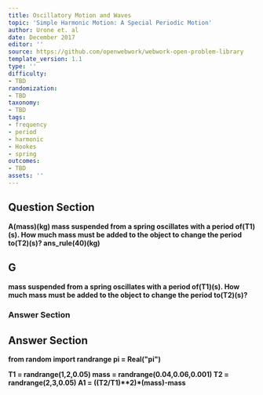 ```yaml
---
title: Oscillatory Motion and Waves
topic: 'Simple Harmonic Motion: A Special Periodic Motion'
author: Urone et. al
date: December 2017
editor: ''
source: https://github.com/openwebwork/webwork-open-problem-library
template_version: 1.1
type: ''
difficulty:
- TBD
randomization:
- TBD
taxonomy:
- TBD
tags:
- frequency
- period
- harmonic
- Hookes
- spring
outcomes:
- TBD
assets: ''
---
```


## Question Section 

<b>
A(mass)(kg) mass suspended from a spring oscillates with a period of(T1)(s). How much mass must be added to the object to change the period to(T2)(s)?
ans_rule(40)(kg)

## G
mass suspended from a spring oscillates with a period of(T1)(s). How much mass must be added to the object to change the period to(T2)(s)?
### Answer Section


## Answer Section

from random import randrange
pi = Real("pi")

T1 = randrange(1,2,0.05)
mass = randrange(0.04,0.06,0.001)
T2 = randrange(2,3,0.05)
A1 = ((T2/T1)**2)*(mass)-mass